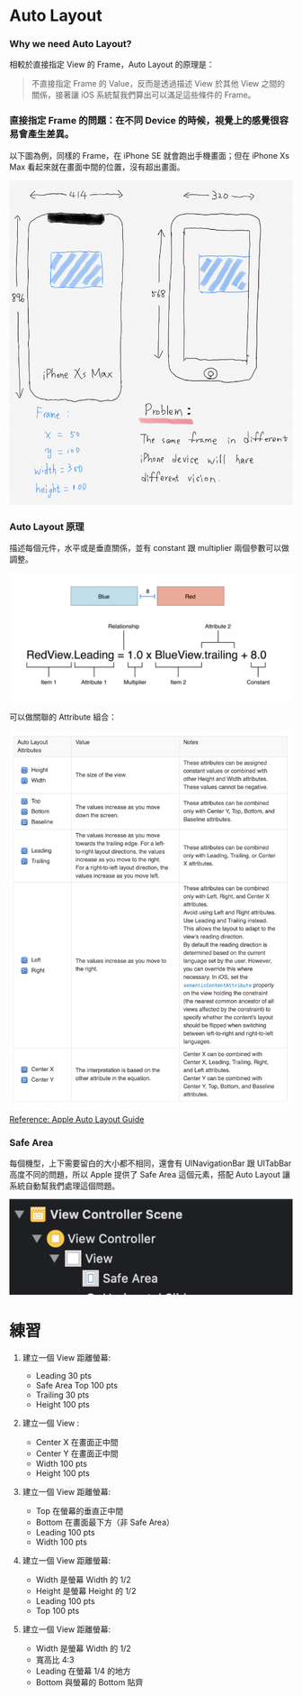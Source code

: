 # Auto Layout

### Why we need Auto Layout?

相較於直接指定 View 的 Frame，Auto Layout 的原理是：

> 不直接指定 Frame 的 Value，反而是透過描述 View 於其他 View 之間的關係，接著讓 iOS 系統幫我們算出可以滿足這些條件的 Frame。

### 直接指定 Frame 的問題：在不同 Device 的時候，視覺上的感覺很容易會產生差異。

以下圖為例，同樣的 Frame，在 iPhone SE 就會跑出手機畫面；但在 iPhone Xs Max 看起來就在畫面中間的位置，沒有超出畫面。

<img src="https://github.com/Wuchiwei/ntu-ios/blob/master/AutoLayout/images/problem_with_frame.png" alt="problem_with_frame" width=600/>

### Auto Layout 原理

描述每個元件，水平或是垂直關係，並有 constant 跟 multiplier 兩個參數可以做調整。

<img src="https://github.com/Wuchiwei/ntu-ios/blob/master/AutoLayout/images/auto_layout_formula.png" alt="auto_layout_formula" width=600/>

可以做關聯的 Attribute 組合：

<img src="https://github.com/Wuchiwei/ntu-ios/blob/master/AutoLayout/images/auto_layout_attribute.png" alt="auto_layout_attribute" width=600/>

[Reference: Apple Auto Layout Guide](https://developer.apple.com/library/archive/documentation/UserExperience/Conceptual/AutolayoutPG/AnatomyofaConstraint.html#//apple_ref/doc/uid/TP40010853-CH9-SW1)

### Safe Area

每個機型，上下需要留白的大小都不相同，還會有 UINavigationBar 跟 UITabBar 高度不同的問題，所以 Apple 提供了 Safe Area 這個元素，搭配 Auto Layout 讓系統自動幫我們處理這個問題。

<img src="https://github.com/Wuchiwei/ntu-ios/blob/master/AutoLayout/images/safe_area.png" alt="safe_area" width=600/>

# 練習
1. 建立一個 View 距離螢幕:
   * Leading 30 pts
   * Safe Area Top 100 pts
   * Trailing 30 pts
   * Height 100 pts 

2. 建立一個 View :
   * Center X 在畫面正中間
   * Center Y 在畫面正中間
   * Width 100 pts
   * Height 100 pts 

3. 建立一個 View 距離螢幕:
   * Top 在螢幕的垂直正中間
   * Bottom 在畫面最下方（非 Safe Area）
   * Leading 100 pts
   * Width 100 pts

4. 建立一個 View 距離螢幕:
   * Width 是螢幕 Width 的 1/2
   * Height 是螢幕 Height 的 1/2
   * Leading 100 pts
   * Top 100 pts

5. 建立一個 View 距離螢幕:
   * Width 是螢幕 Width 的 1/2
   * 寬高比 4:3
   * Leading 在螢幕 1/4 的地方
   * Bottom 與螢幕的 Bottom 貼齊
